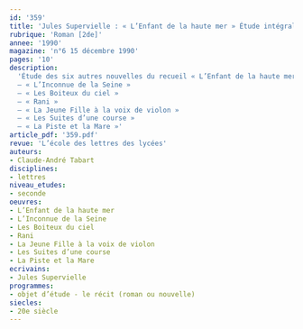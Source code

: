 ```yaml
---
id: '359'
title: 'Jules Supervielle : « L’Enfant de la haute mer » Étude intégrale (2/2)'
rubrique: 'Roman [2de]'
annee: '1990'
magazine: 'n°6 15 décembre 1990'
pages: '10'
description: 
  'Étude des six autres nouvelles du recueil « L’Enfant de la haute mer » :
  – « L’Inconnue de la Seine »
  – « Les Boiteux du ciel »
  – « Rani »
  – « La Jeune Fille à la voix de violon »
  – « Les Suites d’une course »
  – « La Piste et la Mare »'
article_pdf: '359.pdf'
revue: 'L’école des lettres des lycées'
auteurs:
- Claude-André Tabart
disciplines:
- lettres
niveau_etudes:
- seconde
oeuvres:
- L’Enfant de la haute mer
- L’Inconnue de la Seine
- Les Boiteux du ciel
- Rani
- La Jeune Fille à la voix de violon
- Les Suites d’une course
- La Piste et la Mare
ecrivains:
- Jules Supervielle
programmes:
- objet d’étude - le récit (roman ou nouvelle)
siecles:
- 20e siècle
---
```

